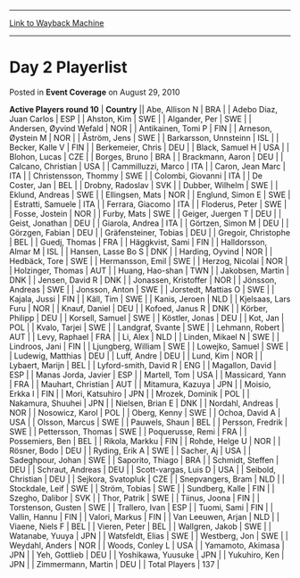 
---
[Link to Wayback Machine](https://web.archive.org/web/20171030034344/https://magic.wizards.com/en/articles/archive/event-coverage/day-2-playerlist-2010-08-29)

[_metadata_:description]:- "Active Players round 10CountryAbe, Allison NBRAAdebo Diaz, Juan CarlosESPAhston, KimSWEAlgander, PerSWEAndersen, Øyvind WefaldNORAntikainen, Tomi PFINArneson, Øystein MNORÅström, JensSWEBarkarsson, UnnsteinnISLBecker, Kalle"
[_metadata_:generator]:- "Drupal 7 (http://drupal.org)"
[_metadata_:node]:- "455011"
[_metadata_:publish_date]:- "2010-08-29"
[_metadata_:source]:- "div-main-content"
[_metadata_:title]:- "Day 2 Playerlist"
[_metadata_:wayback_capture_timestamp]:- "2017-10-30 03:43:44"
[_metadata_:wayback_raw_url]:- "https://web.archive.org/web/20171030034344id_/https://magic.wizards.com/en/articles/archive/event-coverage/day-2-playerlist-2010-08-29"
[_metadata_:wayback_url]:- "https://magic.wizards.com/en/articles/archive/event-coverage/day-2-playerlist-2010-08-29"
---


Day 2 Playerlist
================



 Posted in **Event Coverage**
 on August 29, 2010 












 **Active Players round 10** | **Country** || Abe, Allison N | BRA |
| Adebo Diaz, Juan Carlos | ESP |
| Ahston, Kim | SWE |
| Algander, Per | SWE |
| Andersen, Øyvind Wefald | NOR |
| Antikainen, Tomi P | FIN |
| Arneson, Øystein M | NOR |
| Åström, Jens | SWE |
| Barkarsson, Unnsteinn | ISL |
| Becker, Kalle V | FIN |
| Berkemeier, Chris | DEU |
| Black, Samuel H | USA |
| Blohon, Lucas | CZE |
| Borges, Bruno | BRA |
| Brackmann, Aaron | DEU |
| Calcano, Christian | USA |
| Cammilluzzi, Marco | ITA |
| Caron, Jean Marc | ITA |
| Christensson, Thommy | SWE |
| Colombi, Giovanni | ITA |
| De Coster, Jan | BEL |
| Drobny, Radoslav | SVK |
| Dubber, Wilhelm | SWE |
| Eklund, Andreas | SWE |
| Ellingsen, Mats | NOR |
| Englund, Simon E | SWE |
| Estratti, Samuele | ITA |
| Ferrara, Giacomo | ITA |
| Floderus, Peter | SWE |
| Fosse, Jostein | NOR |
| Furby, Mats | SWE |
| Geiger, Juergen T | DEU |
| Geist, Jonathan | DEU |
| Giarola, Andrea | ITA |
| Görtzen, Simon M | DEU |
| Görzgen, Fabian | DEU |
| Gräfensteiner, Tobias | DEU |
| Gregoir, Christophe | BEL |
| Guedj, Thomas | FRA |
| Häggkvist, Sami | FIN |
| Halldorsson, Almar M | ISL |
| Hansen, Lasse Bo S | DNK |
| Harding, Oyvind | NOR |
| Hedbäck, Tore | SWE |
| Hermansson, Emil | SWE |
| Herzog, Nicolai | NOR |
| Holzinger, Thomas | AUT |
| Huang, Hao-shan | TWN |
| Jakobsen, Martin | DNK |
| Jensen, David R | DNK |
| Jonassen, Kristoffer | NOR |
| Jönsson, Andreas | SWE |
| Jonsson, Anton | SWE |
| Jorstedt, Mattias O | SWE |
| Kajala, Jussi | FIN |
| Käll, Tim | SWE |
| Kanis, Jeroen | NLD |
| Kjelsaas, Lars Furu | NOR |
| Knauf, Daniel | DEU |
| Kofoed, Janus R | DNK |
| Körber, Philipp | DEU |
| Korsell, Samuel | SWE |
| Köstler, Jonas | DEU |
| Kot, Jan | POL |
| Kvalo, Tarjei | SWE |
| Landgraf, Svante | SWE |
| Lehmann, Robert | AUT |
| Levy, Raphael | FRA |
| Li, Alex | NLD |
| Linden, Mikael N | SWE |
| Lindroos, Jani | FIN |
| Ljungberg, William | SWE |
| Lowejko, Samuel | SWE |
| Ludewig, Matthias | DEU |
| Luff, Andre | DEU |
| Lund, Kim | NOR |
| Lybaert, Marijn | BEL |
| Lyford-smith, David R | ENG |
| Magallon, David | ESP |
| Manas Jorda, Javier | ESP |
| Martell, Tom | USA |
| Massicard, Yann | FRA |
| Mauhart, Christian | AUT |
| Mitamura, Kazuya | JPN |
| Moisio, Erkka I | FIN |
| Mori, Katsuhiro | JPN |
| Mrozek, Dominik | POL |
| Nakamura, Shuuhei | JPN |
| Nielsen, Brian E | DNK |
| Nordahl, Andreas | NOR |
| Nosowicz, Karol | POL |
| Oberg, Kenny | SWE |
| Ochoa, David A | USA |
| Olsson, Marcus | SWE |
| Pauwels, Shaun | BEL |
| Persson, Fredrik | SWE |
| Pettersson, Thomas | SWE |
| Poquerusse, Remi | FRA |
| Possemiers, Ben | BEL |
| Rikola, Markku | FIN |
| Rohde, Helge U | NOR |
| Rösner, Bodo | DEU |
| Ryding, Erik A | SWE |
| Sacher, Aj | USA |
| Sadeghpour, Johan | SWE |
| Saporito, Thiago | BRA |
| Schmidt, Steffen | DEU |
| Schraut, Andreas | DEU |
| Scott-vargas, Luis D | USA |
| Seibold, Christian | DEU |
| Sejkora, Svatopluk | CZE |
| Snepvangers, Bram | NLD |
| Stockdale, Leif | SWE |
| Ström, Tobias | SWE |
| Sundberg, Kalle | FIN |
| Szegho, Dalibor | SVK |
| Thor, Patrik | SWE |
| Tiinus, Joona | FIN |
| Torstenson, Gusten | SWE |
| Trallero, Ivan | ESP |
| Tuomi, Sami | FIN |
| Vallin, Hannu | FIN |
| Valori, Markus | FIN |
| Van Leeuwen, Arjan | NLD |
| Viaene, Niels F | BEL |
| Vieren, Peter | BEL |
| Wallgren, Jakob | SWE |
| Watanabe, Yuuya | JPN |
| Watsfeldt, Elias | SWE |
| Westberg, Jon | SWE |
| Weydahl, Anders | NOR |
| Woods, Conley L | USA |
| Yamamoto, Akimasa | JPN |
| Yeh, Gottlieb | DEU |
| Yoshikawa, Yuusuke | JPN |
| Yukuhiro, Ken | JPN |
| Zimmermann, Martin | DEU |
| Total Players | 137 |







